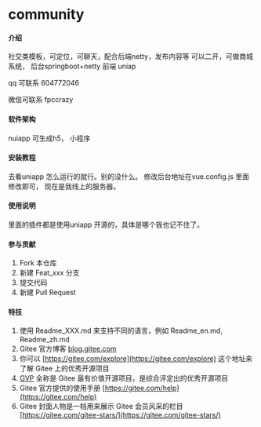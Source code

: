 # community

#### 介绍
 社交类模板，可定位，可聊天，配合后端netty，发布内容等  可以二开，可做商城系统，   后台springboot+netty    前端 uniap

qq 可联系    604772046

微信可联系  fpccrazy

#### 软件架构
nuiapp  可生成h5， 小程序


#### 安装教程
去看uniapp 怎么运行的就行。别的没什么。 修改后台地址在vue.config.js 里面修改即可，
现在是我线上的服务器。


#### 使用说明

里面的插件都是使用uniapp 开源的，具体是哪个我也记不住了。

#### 参与贡献

1.  Fork 本仓库
2.  新建 Feat_xxx 分支
3.  提交代码
4.  新建 Pull Request


#### 特技

1.  使用 Readme\_XXX.md 来支持不同的语言，例如 Readme\_en.md, Readme\_zh.md
2.  Gitee 官方博客 [blog.gitee.com](https://blog.gitee.com)
3.  你可以 [https://gitee.com/explore](https://gitee.com/explore) 这个地址来了解 Gitee 上的优秀开源项目
4.  [GVP](https://gitee.com/gvp) 全称是 Gitee 最有价值开源项目，是综合评定出的优秀开源项目
5.  Gitee 官方提供的使用手册 [https://gitee.com/help](https://gitee.com/help)
6.  Gitee 封面人物是一档用来展示 Gitee 会员风采的栏目 [https://gitee.com/gitee-stars/](https://gitee.com/gitee-stars/)
